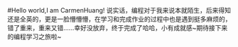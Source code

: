  #Hello world,I am CarmenHuang!
说实话，编程对于我来说本就陌生，后来得知还是全英的，更是一脸懵懵懵，在学习和完成作业的过程中也是遇到挺多麻烦的，错了重来，重来又错......幸好没放弃，终于完成了哈哈，小有成就感~期待接下来的编程学习之旅啦~
